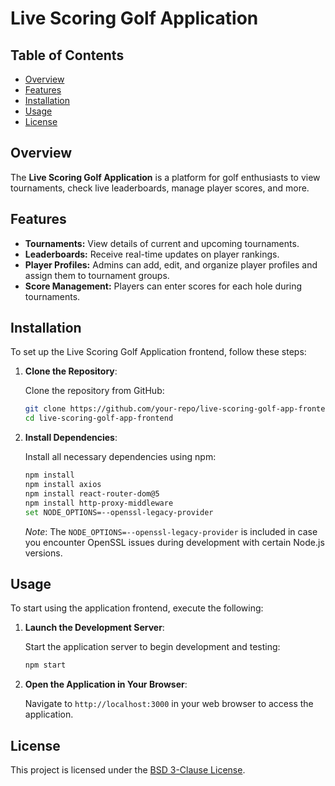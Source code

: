 # Live Scoring Golf Application

## Table of Contents
- [Overview](#overview)
- [Features](#features)
- [Installation](#installation)
- [Usage](#usage)
- [License](#license)


## Overview

The **Live Scoring Golf Application** is a platform for golf enthusiasts to view tournaments, check live leaderboards, manage player scores, and more.

## Features

- **Tournaments:** View details of current and upcoming tournaments.
- **Leaderboards:** Receive real-time updates on player rankings.
- **Player Profiles:** Admins can add, edit, and organize player profiles and assign them to tournament groups.
- **Score Management:** Players can enter scores for each hole during tournaments.

## Installation

To set up the Live Scoring Golf Application frontend, follow these steps:

1. **Clone the Repository**:

   Clone the repository from GitHub:

   ```bash
   git clone https://github.com/your-repo/live-scoring-golf-app-frontend.git
   cd live-scoring-golf-app-frontend
   ```

2. **Install Dependencies**:

   Install all necessary dependencies using npm:

   ```bash
   npm install
   npm install axios
   npm install react-router-dom@5
   npm install http-proxy-middleware
   set NODE_OPTIONS=--openssl-legacy-provider
   ```

   *Note*: The `NODE_OPTIONS=--openssl-legacy-provider` is included in case you encounter OpenSSL issues during development with certain Node.js versions.

## Usage

To start using the application frontend, execute the following:

1. **Launch the Development Server**:

   Start the application server to begin development and testing:

   ```bash
   npm start
   ```

2. **Open the Application in Your Browser**:

   Navigate to `http://localhost:3000` in your web browser to access the application.

## License

This project is licensed under the [BSD 3-Clause License](LICENSE).